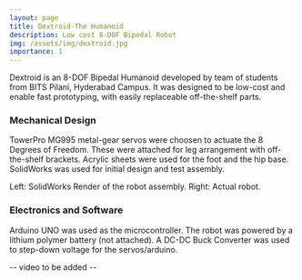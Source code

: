 ```yaml
---
layout: page
title: Dextroid-The Humanoid
description: Low cost 8-DOF Bipedal Robot
img: /assets/img/dextroid.jpg
importance: 1
---
```


Dextroid is an 8-DOF Bipedal Humanoid developed by team of students from BITS Pilani, Hyderabad Campus. It was designed to be low-cost and enable fast prototyping, with easily replaceable off-the-shelf parts.

### Mechanical Design

TowerPro MG995 metal-gear servos were choosen to actuate the 8 Degrees of Freedom. These were attached for leg arrangement with off-the-shelf brackets. Acrylic sheets were used for the foot and the hip base. SolidWorks was used for initial design and test assembly.

<div class="row">
    <div class="col-sm mt-3 mt-md-0">
        <img class="img-fluid rounded z-depth-1" src="{{ '/assets/img/dextroid2.png' | relative_url }}" alt="" title="Dextroid"/>
    </div>
</div>
<div class="caption">
    Left: SolidWorks Render of the robot assembly. Right: Actual robot.
</div>


### Electronics and Software

Arduino UNO was used as the microcontroller. The robot was powered by a lithium polymer battery (not attached). A DC-DC Buck Converter was used to step-down voltage for the servos/arduino.

-- video to be added --